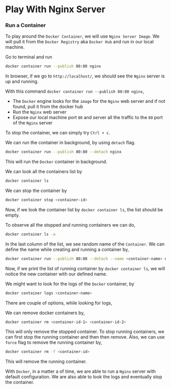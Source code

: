 # Play With Nginx Server

### Run a Container

To play around the `Docker Container`, we will use `Nginx Server Image`. We will pull it from the `Docker Registry` aka `Docker Hub` and run in our local machine.

Go to terminal and run 

```bash
docker container run --publish 80:80 nginx
```

In browser, if we go to `http://localhost/`, we should see the `Nginx` server is up and running.

With this command `docker container run --publish 80:80 nginx`, 

-  The `Docker` engine looks for the `image` for the `Nginx` web server and if not found, pull it from the docker hub
- Run the `Nginx` web server
- Expose our local machine port `80` and server all the traffic to the `80` port of the `Nginx` server

To stop the container, we can simply try `Ctrl + c`.

We can run the container in background, by using `detach` flag.

```bash
docker container run --publish 80:80 --detach nginx
```

This will run the `Docker` container in background.

We can look all the containers list by

```bash
docker container ls
```

We can stop the container by 

```bash
docker container stop <container-id>
```

Now, if we look the container list by `docker container ls`, the list should be empty.

To observe all the stopped and running containers we can do,

```bash
docker container ls -a
```

In the last column of the list, we see random name of the `Container`. We can define the name while creating and running a container by,

```bash
docker container run --publish 80:80 --detach --name <container-name> nginx
```

Now, if we print the list of running container by `docker container ls`, we will notice the new container with our defined name.

We might want to look for the logs of the `Docker` container, by

```bash
docker container logs <container-name>
```

There are couple of options, while looking for logs,

We can remove docker containers by,

```bash
docker container rm <container-id-1> <container-id-2>
```

This will only remove the stopped container. To stop running containers, we can first stop the running container and then then remove. Also, we can use `force` flag to remove the running container by,

```bash
docker container rm -f <container-id>
```

This will remove the running container.

With `Docker`, in a matter a of time, we are able to run a `Nginx` server with default configuration. We are also able to look the logs and eventually stop the container.